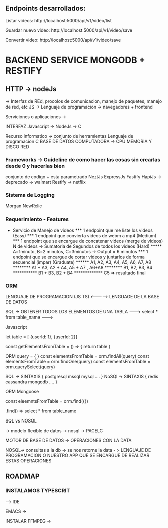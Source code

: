 ## Endpoints desarrollados:
Listar videos:
http://localhost:5000/api/v1/video/list

Guardar nuevo video:
http://localhost:5000/api/v1/video/save

Convertir video:
http://localhost:5000/api/v1/video/save
# BACKEND SERVICE MONGODB + RESTIFY

## HTTP -> nodeJs
-> Interfaz de REd, procolos de comunicacion, manejo de paquetes, manejo de red, etc
JS -> Lenguaje de programacion -> navegadores + frontend

Serviciones o aplicaciones ->

INTERFAZ
Javascript -> NodeJs -> C

Recurso informatico -> conjunto de herramientas
Lenguaje de programacion C
BASE DE DATOS
COMPUTADORA -> CPU MEMORIA Y DISCO
RED

### Frameworks -> Guideline de como hacer las cosas sin crearlas desde 0 y hacerlas bien
conjunto de codigo + esta parametrado
NeztJs
ExpressJs
Fastify
HapiJs -> deprecado -> walmart
Restify -> netflix

### Sistema de Logging
Morgan
NewRelic

### Requerimiento - Features
* Servicio de Manejo de videos
*** 1 endpoint que me liste los videos (Easy)
*** 1 endpoint que convierta videos de webm a mp4 (Medium)
*** 1 endpoint que se encargue de concatenar videos (merge de videos) N de videos -> Sumatoria de Segundos de todos los videos (Hard)
***** A=1minuto, B=2 minutos, C=3minutos -> Output = 6 minutos
*** 1 endpoint que se encargue de cortar videos y juntarlos de forma secuencial (impar) (Graduate)
****** A1, A2, A3, A4, A5, A6, A7, A8
******** A1 + A3, A2 + A4, A5 + A7 , A6+A8
******** B1, B2, B3, B4
*********** B1 + B3, B2 + B4
************* C5 => resultado final



### ORM 

LENGUAJE DE PROGRAMACION (JS TS) <-----> LENGUAGE DE LA BASE DE DATOS


SQL -> OBTENER TODOS LOS ELEMENTOS DE UNA TABLA
---> select * from table_name
---> 

Javascript

let table = [ {userId: 1}, {userId: 2}]

const getElementsFromTable = () => {
    return table
}


ORM
query = {
}
const elementsFromTable = orm.findAll(query)
const elementsFromTable = orm.findOne(query)
const elementsFromTable = orm.querySelect(query)


SQL -> SINTAXIS
{
    postgresql
    mssql
    mysql
    ....
}
NoSQl -> SINTAXIS
{
    redis
    cassandra
    mongodb
    ....
}

ORM Mongoose

const eleemntsFromTable = orm.find({})


.find() =>  select * from table_name


SQL vs NOSQL


-> modelo flexible de datos
-> nosql -> PACELC


MOTOR DE BASE DE DATOS -> OPERACIONES CON LA DATA


NOSQL-> consultas a la db -> se nos retorne la data - > LENGUAJE DE PROGRAMACION O NUESTRO APP
QUE SE ENCARGUE DE REALIZAR ESTAS OPERACIONES





## ROADMAP
### INSTALAMOS TYPESCRIT





--> IDE 

EMACS ->



INSTALAR FFMPEG ->